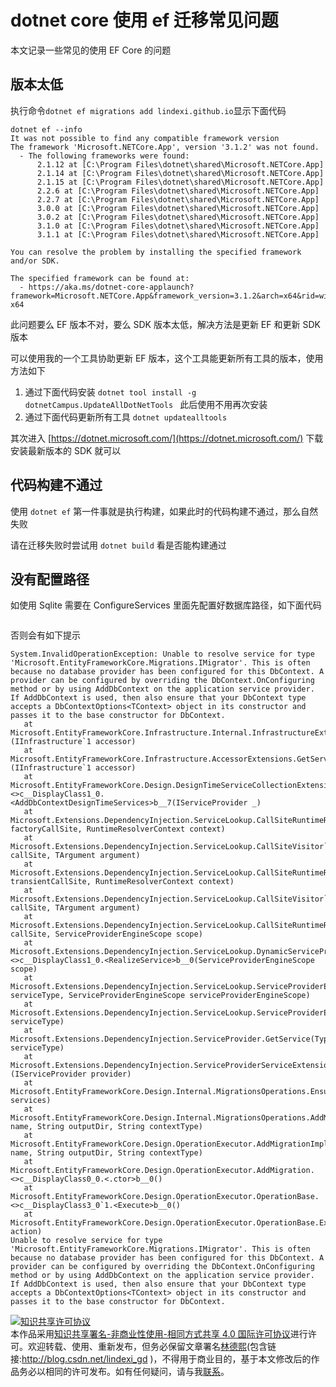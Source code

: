 
# dotnet core 使用 ef 迁移常见问题

本文记录一些常见的使用 EF Core 的问题

<!--more-->


<!-- CreateTime:2020/3/15 15:06:19 -->

<!-- 发布 -->

## 版本太低

执行命令`dotnet ef migrations add lindexi.github.io`显示下面代码

```
dotnet ef --info
It was not possible to find any compatible framework version
The framework 'Microsoft.NETCore.App', version '3.1.2' was not found.
  - The following frameworks were found:
      2.1.12 at [C:\Program Files\dotnet\shared\Microsoft.NETCore.App]
      2.1.14 at [C:\Program Files\dotnet\shared\Microsoft.NETCore.App]
      2.1.15 at [C:\Program Files\dotnet\shared\Microsoft.NETCore.App]
      2.2.6 at [C:\Program Files\dotnet\shared\Microsoft.NETCore.App]
      2.2.7 at [C:\Program Files\dotnet\shared\Microsoft.NETCore.App]
      3.0.0 at [C:\Program Files\dotnet\shared\Microsoft.NETCore.App]
      3.0.2 at [C:\Program Files\dotnet\shared\Microsoft.NETCore.App]
      3.1.0 at [C:\Program Files\dotnet\shared\Microsoft.NETCore.App]
      3.1.1 at [C:\Program Files\dotnet\shared\Microsoft.NETCore.App]

You can resolve the problem by installing the specified framework and/or SDK.

The specified framework can be found at:
  - https://aka.ms/dotnet-core-applaunch?framework=Microsoft.NETCore.App&framework_version=3.1.2&arch=x64&rid=win10-x64
```

此问题要么 EF 版本不对，要么 SDK 版本太低，解决方法是更新 EF 和更新 SDK 版本

可以使用我的一个工具协助更新 EF 版本，这个工具能更新所有工具的版本，使用方法如下

1. 通过下面代码安装 `dotnet tool install -g dotnetCampus.UpdateAllDotNetTools ` 此后使用不用再次安装
2. 通过下面代码更新所有工具 `dotnet updatealltools`

其次进入 [https://dotnet.microsoft.com/](https://dotnet.microsoft.com/) 下载安装最新版本的 SDK 就可以

## 代码构建不通过

使用 `dotnet ef` 第一件事就是执行构建，如果此时的代码构建不通过，那么自然失败

请在迁移失败时尝试用 `dotnet build` 看是否能构建通过

## 没有配置路径

如使用 Sqlite 需要在 ConfigureServices 里面先配置好数据库路径，如下面代码

```csharp

```

否则会有如下提示

```
System.InvalidOperationException: Unable to resolve service for type 'Microsoft.EntityFrameworkCore.Migrations.IMigrator'. This is often because no database provider has been configured for this DbContext. A provider can be configured by overriding the DbContext.OnConfiguring method or by using AddDbContext on the application service provider. If AddDbContext is used, then also ensure that your DbContext type accepts a DbContextOptions<TContext> object in its constructor and passes it to the base constructor for DbContext.
   at Microsoft.EntityFrameworkCore.Infrastructure.Internal.InfrastructureExtensions.GetService[TService](IInfrastructure`1 accessor)
   at Microsoft.EntityFrameworkCore.Infrastructure.AccessorExtensions.GetService[TService](IInfrastructure`1 accessor)
   at Microsoft.EntityFrameworkCore.Design.DesignTimeServiceCollectionExtensions.<>c__DisplayClass1_0.<AddDbContextDesignTimeServices>b__7(IServiceProvider _)
   at Microsoft.Extensions.DependencyInjection.ServiceLookup.CallSiteRuntimeResolver.VisitFactory(FactoryCallSite factoryCallSite, RuntimeResolverContext context)
   at Microsoft.Extensions.DependencyInjection.ServiceLookup.CallSiteVisitor`2.VisitCallSiteMain(ServiceCallSite callSite, TArgument argument)
   at Microsoft.Extensions.DependencyInjection.ServiceLookup.CallSiteRuntimeResolver.VisitDisposeCache(ServiceCallSite transientCallSite, RuntimeResolverContext context)
   at Microsoft.Extensions.DependencyInjection.ServiceLookup.CallSiteVisitor`2.VisitCallSite(ServiceCallSite callSite, TArgument argument)
   at Microsoft.Extensions.DependencyInjection.ServiceLookup.CallSiteRuntimeResolver.Resolve(ServiceCallSite callSite, ServiceProviderEngineScope scope)
   at Microsoft.Extensions.DependencyInjection.ServiceLookup.DynamicServiceProviderEngine.<>c__DisplayClass1_0.<RealizeService>b__0(ServiceProviderEngineScope scope)
   at Microsoft.Extensions.DependencyInjection.ServiceLookup.ServiceProviderEngine.GetService(Type serviceType, ServiceProviderEngineScope serviceProviderEngineScope)
   at Microsoft.Extensions.DependencyInjection.ServiceLookup.ServiceProviderEngine.GetService(Type serviceType)
   at Microsoft.Extensions.DependencyInjection.ServiceProvider.GetService(Type serviceType)
   at Microsoft.Extensions.DependencyInjection.ServiceProviderServiceExtensions.GetService[T](IServiceProvider provider)
   at Microsoft.EntityFrameworkCore.Design.Internal.MigrationsOperations.EnsureServices(IServiceProvider services)
   at Microsoft.EntityFrameworkCore.Design.Internal.MigrationsOperations.AddMigration(String name, String outputDir, String contextType)
   at Microsoft.EntityFrameworkCore.Design.OperationExecutor.AddMigrationImpl(String name, String outputDir, String contextType)
   at Microsoft.EntityFrameworkCore.Design.OperationExecutor.AddMigration.<>c__DisplayClass0_0.<.ctor>b__0()
   at Microsoft.EntityFrameworkCore.Design.OperationExecutor.OperationBase.<>c__DisplayClass3_0`1.<Execute>b__0()
   at Microsoft.EntityFrameworkCore.Design.OperationExecutor.OperationBase.Execute(Action action)
Unable to resolve service for type 'Microsoft.EntityFrameworkCore.Migrations.IMigrator'. This is often because no database provider has been configured for this DbContext. A provider can be configured by overriding the DbContext.OnConfiguring method or by using AddDbContext on the application service provider. If AddDbContext is used, then also ensure that your DbContext type accepts a DbContextOptions<TContext> object in its constructor and passes it to the base constructor for DbContext.
```





<a rel="license" href="http://creativecommons.org/licenses/by-nc-sa/4.0/"><img alt="知识共享许可协议" style="border-width:0" src="https://licensebuttons.net/l/by-nc-sa/4.0/88x31.png" /></a><br />本作品采用<a rel="license" href="http://creativecommons.org/licenses/by-nc-sa/4.0/">知识共享署名-非商业性使用-相同方式共享 4.0 国际许可协议</a>进行许可。欢迎转载、使用、重新发布，但务必保留文章署名[林德熙](http://blog.csdn.net/lindexi_gd)(包含链接:http://blog.csdn.net/lindexi_gd )，不得用于商业目的，基于本文修改后的作品务必以相同的许可发布。如有任何疑问，请与我[联系](mailto:lindexi_gd@163.com)。